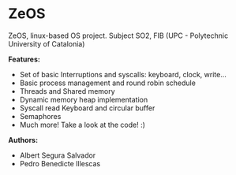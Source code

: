ZeOS
====

ZeOS, linux-based OS project. 
Subject SO2, FIB (UPC - Polytechnic University of Catalonia)

**Features:**
* Set of basic Interruptions and syscalls: keyboard, clock, write...
* Basic process management and round robin schedule
* Threads and Shared memory
* Dynamic memory heap implementation
* Syscall read Keyboard and circular buffer
* Semaphores
* Much more! Take a look at the code! :)


**Authors:**
* Albert Segura Salvador
* Pedro Benedicte Illescas



